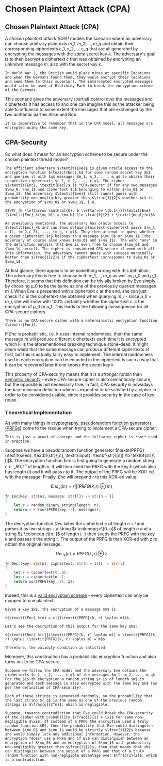 # Chosen Plaintext Attack (CPA)

## Chosen Plaintext Attack (CPA)

A _chosen plaintext attack (CPA)_ models the scenario where an adversary can choose arbitrary plaintexts $m\_1, m\_2, ..., m\_q$ and obtain their corresponding ciphertexts $c\_1, c\_2, ..., c\_q$ that are all generated by encrypting the messages with the _same_ secret key $k$. The adversary's goal is to then decrypt a ciphertext $c$ that was obtained by encrypting an unknown message $m$, also with the secret key $k$.

```admonish
In World War 2, the British would place mines at specific locations and when the Germans found them, they would encrypt their locations and send them to their superiors. The intercepted encrypted messages would later be used at Bletchley Park to break the encryption scheme of the Germans.
```

This scenario gives the adversary (partial) control over the messages and ciphertexts it has access to and one can imagine this as the attacker being able to influence to some extent the messages that are exchanged by the two authentic parties Alice and Bob.

```admonish
It is imperative to remember that in the CPA model, all messages are encrypted using the same key.
```

## CPA-Security

So what does it mean for an encryption scheme to be secure under the chosen plaintext thread model?

```admonish
The efficient adversary $\textit{Eve}$ is given oracle access to the encryption function $\textit{Enc}_k$ for some random secret key $k$ and queries it with $q$ messages $m_1, m_2, ..., m_q$ to obtain their respective ciphertexts $c_1, c_2, ..., c_q$. The cipher $(\textit{Enc}, \textit{Dec})$ is *CPA-secure* if for any two messages $\mu_0, \mu_1$ and ciphertext $c$ belonging to either $\mu_0$ or $\mu_1$, the adversary $\textit{Eve}$ still cannot guess with probability non-negligibly greater than $\frac{1}{2}$ whether $c$ is the encryption of $\mu_0$ or $\mu_1$, i.e.

$$\Pr_{k \leftarrow \mathcal{K}, b \leftarrow \{0,1\}}[\textit{Eve}(\textit{Enc}_k(\mu_b)) = \mu_b] \le \frac{1}{2} + \textit{negl}(n)$$
```

```admonish
As previously mentioned, the adversary has oracle access to $\textit{Enc}_k$ and can thus obtain plaintext-ciphertext pairs $(m_1, c_1), (m_2,c_2), ..., (m_q, c_q)$. They then attempt to guess whether a given ciphertext $c$ belongs to a message $\mu_0$ or $\mu_1$ (the adversary of course also knows $\mu_0$ and $\mu_1$). The word "any" in the definition entails that Eve is even free to choose $\mu_0$ and $\mu_1$ herself. The cipher is considered CPA-secure if even with all this information, the adversary cannot guess with success marginally better than $\frac{1}{2}$ if the ciphertext corresponds to $\mu_0$ or $\mu_1$.
```

At first glance, there appears to be something wrong with this definition. The adversary Eve is free to choose both $m\_1, ..., m\_q$ as well as $\mu\_0$ and $\mu\_1$. Therefore, it seems that this definition can be trivially broken by Eve simply by choosing $\mu\_0$ to be the same as one of the previously queried messages $m\_i$. When Eve is presented with a ciphertext $c$ at the end, she can just check if $c$ is the ciphertext she obtained when querying $m\_i$ - since $\mu\_0 = m\_i$, she will know with 100% certainty whether the ciphertext $c$ is the encryption of $\mu\_0$ or $\mu\_1$. This leads to the following consequence for all CPA-secure ciphers.

```admonish
There is no CPA-secure cipher with a deterministic encryption function $\textit{Enc}$.
```

If $\textit{Enc}$ is probabilistic, i.e. it uses internal randomness, then the same message $m$ will produce different ciphertexts each time it is encrypted which kills the aforementioned breaking technique stone-dead. It might seem weird that the same message can produce different ciphertexts at first, but this is actually fairly easy to implement. The internal randomness used in each encryption can be encoded in the ciphertext is such a way that it can be recovered later if one knows the secret key $k$.

This property of CPA-security means that it is a _stronger_ notion than [semantic security](index/semantic-security.md) - every CPA-secure cipher is also semantically secure, but the opposite is not necessarily true. In fact, CPA-security is nowadays the bare minimum definition which is expected to be satisfied by a cipher in order to be considered usable, since it provides security in the case of key reuse.

### Theoretical Implementation

As with many things in cryptography, [pseudorandom function generators (PRFGs)](../../randomness/pseudorandom-function-generators-prfgs.md) come to the rescue when trying to implement a CPA-secure cipher.

```admonish
This is just a proof-of-concept and the following cipher is *not* used in practice.
```

Suppose we have a pseudorandom function generator $\textit{PRFG}(\textit{seed}: \textbf{str}\[n], \textit{input}: \textbf{str}\[n]) \to \textbf{str}\[l]$. The encryption function $\textit{Enc}$ is first going to generate a random string $r \leftarrow\_R {0,1}^n$ of length $n$. It will then seed the PRFG with the key $k$ (which also has length $n$) and it will pass $r$ to it. The output of the PRFG will be XOR-ed with the message. Finally, $\textit{Enc}$ will prepend $r$ to this XOR-ed value:

$$\textit{Enc}_k(m) = r||(\textit{PRFG}(k, r) \oplus m)$$

```rust
fn Enc(key: str[n], message: str[l]) -> str[n + l] 
{
	let r = random_binary_string(length: n);
	return r + (xor(PRFG(key, r), message));
}
```

The decryption function $\textit{Dec}$ takes the ciphertext $c$ of length $n+l$ and parses it as two strings - a string $r \coloneqq c\[0..n]$ of length $n$ and a string $z \coloneqq c\[n..]$ of length $l$. It then seeds the PRFG with the key $k$ and passes it the string $r$. The output of the PRFG is then XOR-ed with $z$ to obtain the original message.

$$\textit{Dec}_k(c) = \textit{RPFG}(k, r) \oplus z$$

```rust
fn Dec((key: str[n], ciphertext: str[n + l])) -> str[l] 
{
	let r = ciphertext[0..n];
	let z = ciphertext[n..];
	return xor(PRFG(key, r), z);
}
```

Indeed, this is a [valid encryption scheme](../) - every ciphertext can only be mapped to one plaintext.

```admonish
Given a key $k$, the encryption of a message $m$ is

$$\textit{Enc}_k(m) = r||(\textit{PRFG}(k, r) \oplus m)$$

Let's see the decryption of this output for the same key $k$:

$$\textit{Dec}_k(r||(\textit{PRFG}(k, r) \oplus m)) = \textit{PRFG}(k, r) \oplus (\textit{PRFG}(k, r) \oplus m) = m$$

Therefore, the validity condition is satisfied.
```

Moreover, this construction has a probabilistic encryption function and also turns out to be CPA-secure.

```admonish
Suppose we follow the CPA model and the adversary Eve obtains the ciphertexts $c_1, c_2, ..., c_q$ of the messages $m_1, m_2, ..., m_q$. For the $i$-th encryption a random string $r_i$ of length $n$ is generated and each message is also encrypted with the same key $k$ (as per the definition of CPA-security).

Each of these strings is generated randomly, so the probability that the last string $r_q$ is the same as one of the previous random strings is $\frac{q}{2^n}$, which is negligible. 

Suppose, towards contradiction that Eve could break the CPA-security of the cipher with probability $\frac{1}{2} + \xi$ for some non-negligible $\xi$. If instead of a PRFG the encryption used a truly random function $R$, then the probability that Eve could distinguish between $\mu_0$ and $\mu_1$ would be strictly $\frac{1}{2}$ because she would simply lack any additional information. However, the encryption *does* use a PRFG and if Eve can distinguish between an encryption of $\mu_0$ and an encryption of $\mu_1$ with probability non-negligibly greater than $\frac{1}{2}$, then that means that she can distinguish between the output of a PRFG and that of a truly random function with non-neglgible advantage over $\frac{1}{2}$, which is a contradiction.
```
